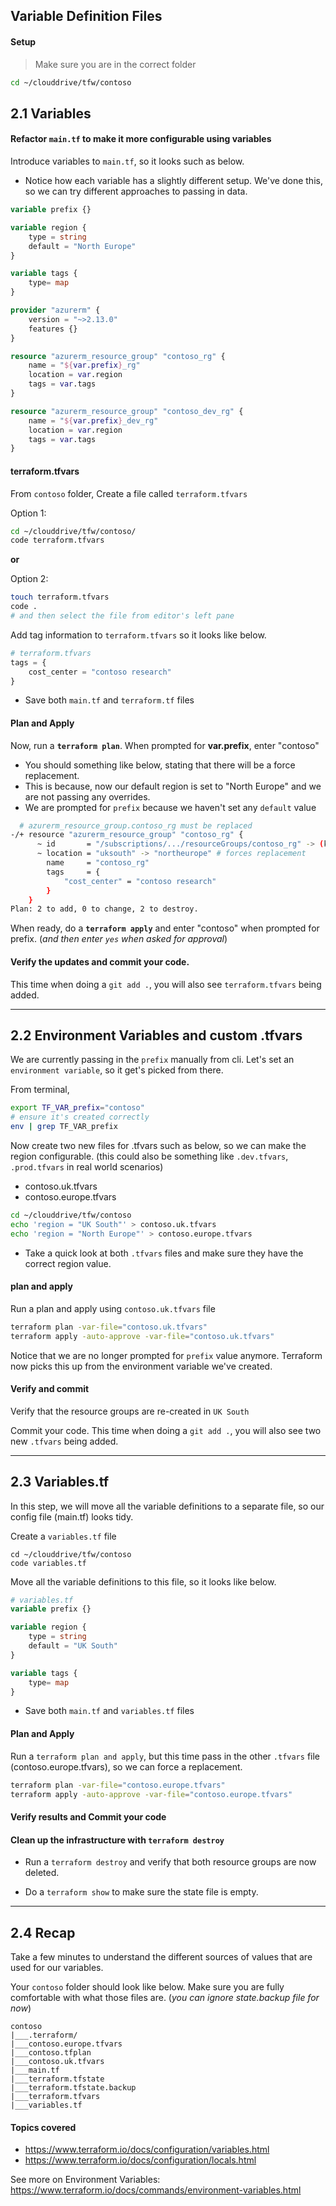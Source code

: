 ## Variable Definition Files

#### Setup

> Make sure you are in the correct folder

```bash
cd ~/clouddrive/tfw/contoso
```

## 2.1 Variables

#### Refactor `main.tf` to make it more configurable using variables

Introduce variables to `main.tf`, so it looks such as below.

* Notice how each variable has a slightly different setup. We've done this, so we can try different approaches to passing in data.

```terraform
variable prefix {}

variable region {           
    type = string
    default = "North Europe"
}

variable tags {
    type= map          
}

provider "azurerm" {
    version = "~>2.13.0"
    features {}    
}

resource "azurerm_resource_group" "contoso_rg" {
    name = "${var.prefix}_rg"
    location = var.region
    tags = var.tags
}

resource "azurerm_resource_group" "contoso_dev_rg" {    
    name = "${var.prefix}_dev_rg"
    location = var.region
    tags = var.tags
}
```

#### terraform.tfvars

From `contoso` folder, Create a file called `terraform.tfvars`

Option 1:
```bash
cd ~/clouddrive/tfw/contoso/
code terraform.tfvars
```
**or**

Option 2:
```bash
touch terraform.tfvars
code .
# and then select the file from editor's left pane
```

Add tag information to `terraform.tfvars` so it looks like below.

```terraform
# terraform.tfvars
tags = {  
    cost_center = "contoso research"    
} 
```
* Save both `main.tf` and `terraform.tf` files

#### Plan and Apply

Now, run a **`terraform plan`**. When prompted for **var.prefix**, enter "contoso"

* You should something like below, stating that there will be a force replacement.
* This is because, now our default region is set to "North Europe" and we are not passing any overrides.
* We are prompted for `prefix` because we haven't set any `default` value

```bash
  # azurerm_resource_group.contoso_rg must be replaced
-/+ resource "azurerm_resource_group" "contoso_rg" {
      ~ id       = "/subscriptions/.../resourceGroups/contoso_rg" -> (known after apply)
      ~ location = "uksouth" -> "northeurope" # forces replacement
        name     = "contoso_rg"
        tags     = {
            "cost_center" = "contoso research"
        }
    }
Plan: 2 to add, 0 to change, 2 to destroy.
```

When ready, do a **`terraform apply`** and enter "contoso" when prompted for prefix. (_and then enter `yes` when asked for approval_)

#### Verify the updates and commit your code.

This time when doing a `git add .`, you will also see `terraform.tfvars` being added.

----

## 2.2 Environment Variables and custom .tfvars

We are currently passing in the `prefix` manually from cli. Let's set an `environment variable`, so it get's picked from there.

From terminal,
```bash
export TF_VAR_prefix="contoso"
# ensure it's created correctly
env | grep TF_VAR_prefix
```

Now create two new files for .tfvars such as below, so we can make the region configurable. (this could  also be something like `.dev.tfvars`, `.prod.tfvars` in real world scenarios)

* contoso.uk.tfvars
* contoso.europe.tfvars

```bash
cd ~/clouddrive/tfw/contoso
echo 'region = "UK South"' > contoso.uk.tfvars
echo 'region = "North Europe"' > contoso.europe.tfvars
```

* Take a quick look at both `.tfvars` files and make sure they have the correct region value.

#### plan and apply

Run a plan and apply using `contoso.uk.tfvars` file

```bash
terraform plan -var-file="contoso.uk.tfvars"
terraform apply -auto-approve -var-file="contoso.uk.tfvars"
```

Notice that we are no longer prompted for `prefix` value anymore. Terraform now picks this up from the environment variable we've created.

#### Verify and commit

Verify that the resource groups are re-created in `UK South` 

Commit your code. This time when doing a `git add .`, you will also see two new `.tfvars` being added.

---

## 2.3 Variables.tf

In this step, we will move all the variable definitions to a separate file, so our config file (main.tf) looks tidy.

Create a `variables.tf` file
```
cd ~/clouddrive/tfw/contoso
code variables.tf
```

Move all the variable definitions to this file, so it looks like below.

```terraform
# variables.tf
variable prefix {}

variable region {           
    type = string
    default = "UK South"
}

variable tags {
    type= map          
}
```
* Save both `main.tf` and `variables.tf` files

#### Plan and Apply

Run a `terraform plan and apply`, but this time pass in the other `.tfvars` file (contoso.europe.tfvars), so we can force a replacement.

```bash
terraform plan -var-file="contoso.europe.tfvars"
terraform apply -auto-approve -var-file="contoso.europe.tfvars"
```

#### Verify results and Commit your code


#### Clean up the infrastructure with `terraform destroy`

* Run a `terraform destroy` and verify that both resource groups are now deleted.

* Do a `terraform show` to make sure the state file is empty.

----

## 2.4 Recap

Take a few minutes to understand the different sources of values that are used for our variables.

Your `contoso` folder should look like below. Make sure you are fully comfortable with what those files are. (_you can ignore state.backup file for now_)

```
contoso
|___.terraform/ 
|___contoso.europe.tfvars
|___contoso.tfplan
|___contoso.uk.tfvars
|___main.tf
|___terraform.tfstate
|___terraform.tfstate.backup
|___terraform.tfvars
|___variables.tf
```

#### Topics covered

* https://www.terraform.io/docs/configuration/variables.html
* https://www.terraform.io/docs/configuration/locals.html

See more on Environment Variables: https://www.terraform.io/docs/commands/environment-variables.html

